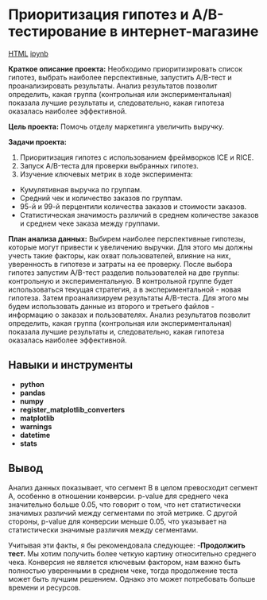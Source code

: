 # Приоритизация гипотез и A/B-тестирование в интернет-магазине

[HTML](https://drive.google.com/file/d/1Y55xsm4v8rfOLFFYcgQsHjxeaGesjjC-/view?usp=sharing)     [ipynb](https://github.com/VIctoriAMiokova/project/blob/main/AB_test/hypothesis_prioritization.AB_testing.ipynb)


**Краткое описание проекта:** Необходимо приоритизировать список гипотез, выбрать наиболее перспективные, запустить A/B-тест и проанализировать результаты. Анализ результатов позволит определить, какая группа (контрольная или экспериментальная) показала лучшие результаты и, следовательно, какая гипотеза оказалась наиболее эффективной.

**Цель проекта:** Помочь отделу маркетинга увеличить выручку.

**Задачи проекта:** 
1. Приоритизация гипотез с использованием фреймворков ICE и RICE.
2. Запуск A/B-теста для проверки выбранных гипотез.
3. Изучение ключевых метрик в ходе эксперимента:
- Кумулятивная выручка по группам.
- Средний чек и количество заказов по группам.
- 95-й и 99-й перцентили количества заказов и стоимости заказов.
- Статистическая значимость различий в среднем количестве заказов и среднем чеке заказа между группами.

**План анализа данных:** Выбирем наиболее перспективные гипотезы, которые могут привести к увеличению выручки. Для этого мы должны учесть такие факторы, как охват пользователей, влияние на них, уверенность в гипотезе и затраты на ее проверку. После выбора гипотез запустим A/B-тест разделив пользователей на две группы: контрольную и экспериментальную. В контрольной группе будет использоваться текущая стратегия, а в экспериментальной - новая гипотеза. Затем проанализируем результаты A/B-теста. Для этого мы будем использовать данные из второго и третьего файлов - информацию о заказах и пользователях. Анализ результатов позволит определить, какая группа (контрольная или экспериментальная) показала лучшие результаты и, следовательно, какая гипотеза оказалась наиболее эффективной.



## Навыки и инструменты

- **python** 
- **pandas**
- **numpy**
- **register_matplotlib_converters**
- **matplotlib**
- **warnings**
- **datetime**
- **stats**


## Вывод

Анализ данных показывает, что сегмент B в целом превосходит сегмент A, особенно в отношении конверсии.
p-value для среднего чека значительно больше 0.05, что говорит о том, что нет статистически значимых различий между сегментами по этой метрике. С другой стороны, p-value для конверсии меньше 0.05, что указывает на статистически значимые различия между сегментами.

Учитывая эти факты, я бы рекомендовала следующее:
-**Продолжить тест.**  Мы хотим получить более четкую картину относительно среднего чека. Конверсия не является ключевым фактором, нам важно быть полностью уверенными в среднем чеке, тогда продолжение теста может быть лучшим решением. Однако это может потребовать больше времени и ресурсов.
